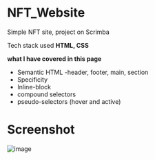 # NFT_Website
Simple NFT site, project on Scrimba

Tech stack used
**HTML, CSS**

**what I have covered in this page**
- Semantic HTML -header, footer, main, section
- Specificity 
- Inline-block
- compound selectors
- pseudo-selectors (hover and active)

# Screenshot
![image](https://github.com/Lochipi/NFT_Website/assets/108942025/382fba1f-75b7-4a5b-af25-80675e1e534e)
